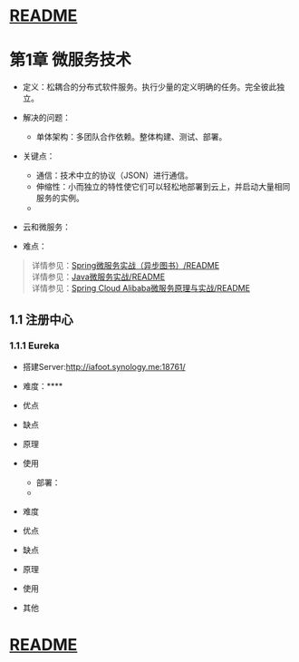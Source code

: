 
# [README](../README.md "回到 README")

# 第1章 微服务技术
* 定义：松耦合的分布式软件服务。执行少量的定义明确的任务。完全彼此独立。
* 解决的问题：
    * 单体架构：多团队合作依赖。整体构建、测试、部署。

* 关键点：
    * 通信：技术中立的协议（JSON）进行通信。
    * 伸缩性：小而独立的特性使它们可以轻松地部署到云上，并启动大量相同服务的实例。
    * 
* 云和微服务：

* 难点：

> 详情参见：[Spring微服务实战（异步图书）/README](../../Spring%20微服务实战（异步图书）/README.md "Spring%20微服务实战（异步图书）")  
> 详情参见：[Java微服务实战/README](../../Java%20微服务实战/README.md "Java微服务实战")     
> 详情参见：[Spring Cloud Alibaba微服务原理与实战/README](../../Spring%20Cloud%20Alibaba微服务原理与实战/README.md "Spring Cloud Alibaba微服务原理与实战")





## 1.1 注册中心
### 1.1.1 Eureka
* 搭建Server:http://iafoot.synology.me:18761/
* 难度：****

* 优点

* 缺点

* 原理

* 使用
    * 部署：
    * 










* 难度

* 优点

* 缺点

* 原理

* 使用

* 其他

# [README](../README.md "回到 README")
